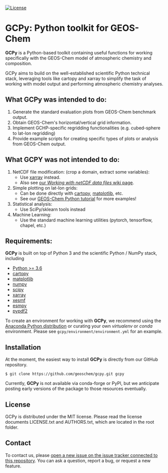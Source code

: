 [![License](https://img.shields.io/badge/License-MIT-blue.svg)](https://github.com/geoschem/gcpy/blob/master/LICENSE.txt)

# GCPy: Python toolkit for GEOS-Chem

**GCPy** is a Python-based toolkit containing useful functions for working specifically with the GEOS-Chem model of atmospheric chemistry and composition.

GCPy aims to build on the well-established scientific Python technical stack, leveraging tools like cartopy and xarray to simplify the task of working with model output and performing atmospheric chemistry analyses.

## What GCPy was intended to do:

1. Generate the standard evaluation plots from GEOS-Chem benchmark output.
2. Obtain GEOS-Chem's horizontal/vertical grid information.
3. Implement GCHP-specific regridding functionalities (e.g. cubed-sphere to lat-lon regridding)
4. Provide example scripts for creating specific types of plots or analysis from GEOS-Chem output.

## What GCPY was not intended to do:

1. NetCDF file modification: (crop a domain, extract some variables):
    * Use [xarray](http://xarray.pydata.org) instead.
    * Also see [our *Working with netCDF data files* wiki page](https://wiki.geos-chem.org/Working_with_netCDF_data_files).
2. Simple plotting on lat-lon grids:
    * Can be done directly with [cartopy](https://scitools.org.uk/cartopy/docs/latest/), [matplotlib](https://matplotlib.org/), etc.
    * See our [GEOS-Chem Python tutorial](https://github.com/geoschem/GEOSChem-python-tutorial) for more examples!
3. Statistical analysis:
    * Use SciPy/sklearn tools instead
4. Machine Learning:
    * Use the standard machine learning utilities (pytorch, tensorflow, chapel, etc.)

## Requirements:
**GCPy** is built on top of Python 3 and the scientific Python / NumPy
stack, including

- [Python >= 3.6](https://www.python.org/)
- [cartopy](https://scitools.org.uk/cartopy/docs/latest/)
- [matplotlib](https://matplotlib.org/)
- [numpy](http://www.numpy.org/)
- [scipy](http://www.scipy.org/)
- [xarray](http://xarray.pydata.org)
- [xesmf](https://xesmf.readthedocs.io)
- [esmpy](https://www.earthsystemcog.org/projects/esmpy/)
- [pypdf2](https://pythonhosted.org/PyPDF2/)

To create an environment for working with **GCPy**, we recommend using the [Anaconda Python distribution](https://www.continuum.io/downloads) or curating your own *virtualenv* or *conda* environment. Please see
```gcpy/environment/environment.yml``` for an example.


## Installation
At the moment, the easiest way to install **GCPy** is directly from our GitHub repository.

    $ git clone https://github.com/geoschem/gcpy.git gcpy

Currently, **GCPy** is not available via conda-forge or PyPI, but we anticipate posting early versions of the package to those resources eventually.


## License
GCPy is distributed under the MIT license.  Please read the license documents LICENSE.txt and AUTHORS.txt, which are located in the root folder.


## Contact
To contact us, please [open a new issue on the issue tracker connected to this repository](https://github.com/geoschem/gcpy/issues/new/choose). You can ask a question, report a bug, or request a new feature.